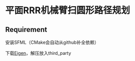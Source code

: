 # 平面RRR机械臂扫圆形路径规划

## Requirement

安装SFML（CMake会自动从github补全依赖）

下载[Eigen](https://gitlab.com/libeigen/eigen/-/archive/3.4.0/eigen-3.4.0.tar.gz)，解压放入third_party
